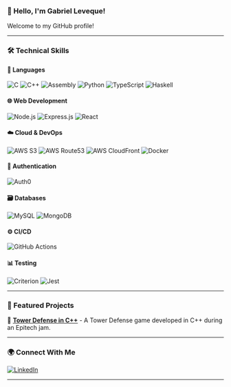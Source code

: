 ### 👋 Hello, I'm Gabriel Leveque!

Welcome to my GitHub profile!

---

### **🛠️ Technical Skills**  

#### **📜 Languages**  
![C](https://img.shields.io/badge/C-00599C?style=flat-square&logo=c&logoColor=white)
![C++](https://img.shields.io/badge/C%2B%2B-00599C?style=flat-square&logo=c%2B%2B&logoColor=white)
![Assembly](https://img.shields.io/badge/Assembly-525252?style=flat-square&logo=assembly&logoColor=white)
![Python](https://img.shields.io/badge/Python-3776AB?style=flat-square&logo=python&logoColor=white)
![TypeScript](https://img.shields.io/badge/TypeScript-3178C6?style=flat-square&logo=typescript&logoColor=white)
![Haskell](https://img.shields.io/badge/Haskell-5D4F85?style=flat-square&logo=haskell&logoColor=white)

#### **🌐 Web Development**
![Node.js](https://img.shields.io/badge/Node.js-339933?style=flat-square&logo=node.js&logoColor=white)
![Express.js](https://img.shields.io/badge/Express.js-000000?style=flat-square&logo=express&logoColor=white)
![React](https://img.shields.io/badge/React-61DAFB?style=flat-square&logo=react&logoColor=black)

#### **☁️ Cloud & DevOps**
![AWS S3](https://img.shields.io/badge/AWS_S3-569A31?style=flat-square&logo=amazons3&logoColor=white)
![AWS Route53](https://img.shields.io/badge/AWS_Route_53-8C4FFF?style=flat-square&logo=amazonroute53&logoColor=white)
![AWS CloudFront](https://img.shields.io/badge/AWS_CloudFront-232F3E?style=flat-square&logo=amazonaws&logoColor=white)
![Docker](https://img.shields.io/badge/Docker-2496ED?style=flat-square&logo=docker&logoColor=white)

#### **🔐 Authentication**
![Auth0](https://img.shields.io/badge/Auth0-EB5424?style=flat-square&logo=auth0&logoColor=white)

#### **🗃️ Databases**
![MySQL](https://img.shields.io/badge/MySQL-4479A1?style=flat-square&logo=mysql&logoColor=white)
![MongoDB](https://img.shields.io/badge/MongoDB-4EA94B?style=flat-square&logo=mongodb&logoColor=white)

#### **⚙️ CI/CD**
![GitHub Actions](https://img.shields.io/badge/GitHub_Actions-2088FF?style=flat-square&logo=githubactions&logoColor=white)

#### **📊 Testing**
![Criterion](https://img.shields.io/badge/Criterion-5D4F85?style=flat-square&logo=haskell&logoColor=white)
![Jest](https://img.shields.io/badge/Jest-C21325?style=flat-square&logo=jest&logoColor=white)


---

### 🚀 Featured Projects

🔹 [**Tower Defense in C++**](https://github.com/Azurioh/epitech-game-jam-february) - A Tower Defense game developed in C++ during an Epitech jam.

---

### 🌍 Connect With Me

[![LinkedIn](https://img.shields.io/badge/LinkedIn-0A66C2?style=flat-square&logo=linkedin&logoColor=white)](https://www.linkedin.com/in/gabriel-leveque2)

---
